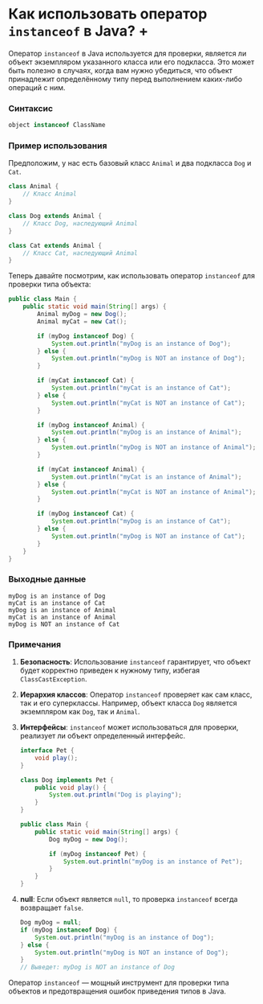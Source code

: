 # Как использовать оператор `instanceof` в Java? +

Оператор `instanceof` в Java используется для проверки, является ли объект экземпляром указанного класса или его подкласса. Это может быть полезно в случаях, когда вам нужно убедиться, что объект принадлежит определённому типу перед выполнением каких-либо операций с ним.

### Синтаксис

```java
object instanceof ClassName
```

### Пример использования

Предположим, у нас есть базовый класс `Animal` и два подкласса `Dog` и `Cat`.

```java
class Animal {
    // Класс Animal
}

class Dog extends Animal {
    // Класс Dog, наследующий Animal
}

class Cat extends Animal {
    // Класс Cat, наследующий Animal
}
```

Теперь давайте посмотрим, как использовать оператор `instanceof` для проверки типа объекта:

```java
public class Main {
    public static void main(String[] args) {
        Animal myDog = new Dog();
        Animal myCat = new Cat();

        if (myDog instanceof Dog) {
            System.out.println("myDog is an instance of Dog");
        } else {
            System.out.println("myDog is NOT an instance of Dog");
        }

        if (myCat instanceof Cat) {
            System.out.println("myCat is an instance of Cat");
        } else {
            System.out.println("myCat is NOT an instance of Cat");
        }

        if (myDog instanceof Animal) {
            System.out.println("myDog is an instance of Animal");
        } else {
            System.out.println("myDog is NOT an instance of Animal");
        }

        if (myCat instanceof Animal) {
            System.out.println("myCat is an instance of Animal");
        } else {
            System.out.println("myCat is NOT an instance of Animal");
        }

        if (myDog instanceof Cat) {
            System.out.println("myDog is an instance of Cat");
        } else {
            System.out.println("myDog is NOT an instance of Cat");
        }
    }
}
```

### Выходные данные

```
myDog is an instance of Dog
myCat is an instance of Cat
myDog is an instance of Animal
myCat is an instance of Animal
myDog is NOT an instance of Cat
```

### Примечания

1. **Безопасность**: Использование `instanceof` гарантирует, что объект будет корректно приведен к нужному типу, избегая `ClassCastException`.

2. **Иерархия классов**: Оператор `instanceof` проверяет как сам класс, так и его суперклассы. Например, объект класса `Dog` является экземпляром как `Dog`, так и `Animal`.

3. **Интерфейсы**: `instanceof` может использоваться для проверки, реализует ли объект определенный интерфейс.

   ```java
   interface Pet {
       void play();
   }

   class Dog implements Pet {
       public void play() {
           System.out.println("Dog is playing");
       }
   }

   public class Main {
       public static void main(String[] args) {
           Dog myDog = new Dog();

           if (myDog instanceof Pet) {
               System.out.println("myDog is an instance of Pet");
           }
       }
   }
   ```

4. **null**: Если объект является `null`, то проверка `instanceof` всегда возвращает `false`.

   ```java
   Dog myDog = null;
   if (myDog instanceof Dog) {
       System.out.println("myDog is an instance of Dog");
   } else {
       System.out.println("myDog is NOT an instance of Dog");
   }
   // Выведет: myDog is NOT an instance of Dog
   ```

Оператор `instanceof` — мощный инструмент для проверки типа объектов и предотвращения ошибок приведения типов в Java.